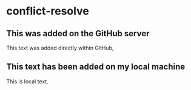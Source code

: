 # conflict-resolve

## This was added on the GitHub server

This text was added directly within GitHub,

## This text has been added on my local machine

This is local text.
